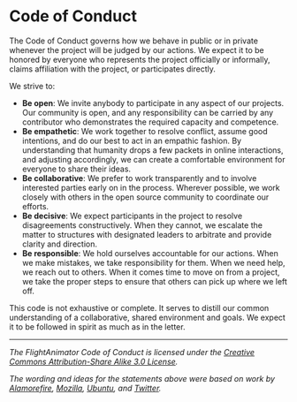 # Code of Conduct

The Code of Conduct governs how we behave in public or in private
whenever the project will be judged by our actions.
We expect it to be honored by everyone who represents the project
officially or informally,
claims affiliation with the project,
or participates directly.

We strive to:

* **Be open**: We invite anybody to participate in any aspect of our projects.
  Our community is open, and any responsibility can be carried
  by any contributor who demonstrates the required capacity and competence.
* **Be empathetic**: We work together to resolve conflict,
  assume good intentions,
  and do our best to act in an empathic fashion.
  By understanding that humanity drops a few packets in online interactions,
  and adjusting accordingly,
  we can create a comfortable environment for everyone to share their ideas.
* **Be collaborative**: We prefer to work transparently
  and to involve interested parties early on in the process.
  Wherever possible, we work closely with others in the open source community
  to coordinate our efforts.
* **Be decisive**: We expect participants in the project to resolve disagreements constructively.
  When they cannot, we escalate the matter to structures
  with designated leaders to arbitrate and provide clarity and direction.
* **Be responsible**: We hold ourselves accountable for our actions.
  When we make mistakes, we take responsibility for them.
  When we need help, we reach out to others.
  When it comes time to move on from a project,
  we take the proper steps to ensure that others can pick up where we left off.

This code is not exhaustive or complete.
It serves to distill our common understanding of a
collaborative, shared environment and goals.
We expect it to be followed in spirit as much as in the letter.

---

*The FlightAnimator Code of Conduct is licensed under the [Creative Commons Attribution-Share Alike 3.0 License](https://creativecommons.org/licenses/by-sa/3.0/us/).*

*The wording and ideas for the statements above were based on work by [Alamorefire](https://github.com/Alamofire/Foundation/blob/master/CONDUCT.md), [Mozilla](https://wiki.mozilla.org/Code_of_Conduct/Draft), [Ubuntu](http://www.ubuntu.com/about/about-ubuntu/conduct), and [Twitter](https://github.com/twitter/code-of-conduct).*